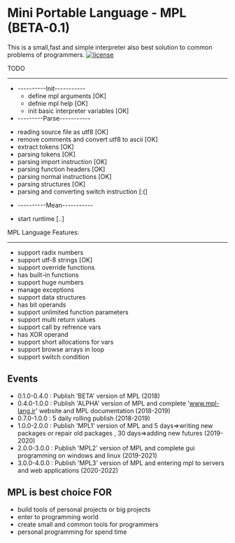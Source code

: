 Mini Portable Language - MPL (BETA-0.1)
============================================

This is a small,fast and simple interpreter also best solution to common problems of programmers.
[![license](https://img.shields.io/github/license/Netflix/pollyjs.svg)](http://www.apache.org/licenses/LICENSE-2.0)

TODO

--------

* ----------Init-----------
  - define mpl arguments [OK]
  - defnie mpl help [OK]
  - init basic interpreter variables [OK]
* ---------Parse-----------
 + reading source file as utf8 [OK]
 + remove comments and convert utf8 to ascii [OK]
 + extract tokens [OK]
 + parsing tokens [OK]
 + parsing import instruction [OK]
 + parsing function headers [OK]
 + parsing normal instructions [OK]
 + parsing structures [OK]
 + parsing and converting switch instruction [:(]

* ----------Mean-----------
 + start runtime [..]

MPL Language Features:

--------

* support radix numbers
* support utf-8 strings [OK]
* support override functions
* has built-in functions
* support huge numbers
* manage exceptions
* support data structures
* has bit operands
* support unlimited function parameters
* support multi return values
* support call by refrence vars
* has XOR operand
* support short allocations for vars
* support browse arrays in loop
* support switch condition

Events
--------

* 0.1.0-0.4.0 : Publish 'BETA' version of MPL (2018)
* 0.4.0-1.0.0 : Publish 'ALPHA' version of MPL and complete 'www.mpl-lang.ir' website and MPL documentation (2018-2019)
* 0.7.0-1.0.0 : 5 daily rolling publish (2018-2019)
* 1.0.0-2.0.0 : Publish 'MPL1' version of MPL and 5 days=>writing new packages or repair old packages , 30 days=>adding new futures (2019-2020)
* 2.0.0-3.0.0 : Publish 'MPL2' version of MPL and complete gui programming on windows and linux (2019-2021)
* 3.0.0-4.0.0 : Publish 'MPL3' version of MPL and entering mpl to servers and web applications (2020-2022)

MPL is best choice FOR
--------

* build tools of personal projects or big projects
* enter to programming world
* create small and common tools for programmers
* personal programming for spend time